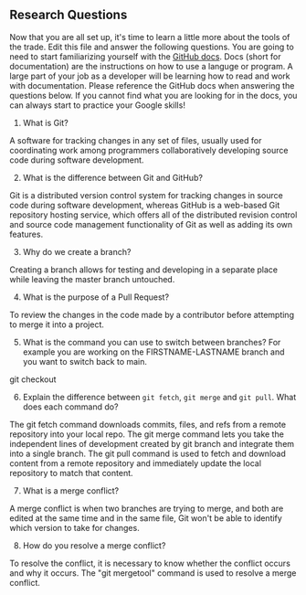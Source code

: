## Research Questions 

Now that you are all set up, it's time to learn a little more about the tools of the trade. Edit this file and answer the following questions. You are going to need to start familiarizing yourself with the [GitHub docs](https://docs.github.com/en). Docs (short for documentation) are the instructions on how to use a languge or program. A large part of your job as a developer will be learning how to read and work with documentation. Please reference the GitHub docs when answering the questions below. If you cannot find what you are looking for in the docs, you can always start to practice your Google skills!

1. What is Git?

A software for tracking changes in any set of files, usually used for coordinating work among programmers collaboratively developing source code during software development.

2. What is the difference between Git and GitHub?

Git is a distributed version control system for tracking changes in source code during software development, whereas GitHub is a web-based Git repository hosting service, which offers all of the distributed revision control and source code management functionality of Git as well as adding its own features.

3. Why do we create a branch?

Creating a branch allows for testing and developing in a separate place while leaving the master branch untouched.

4. What is the purpose of a Pull Request?

To review the changes in the code made by a contributor before attempting to merge it into a project.

5. What is the command you can use to switch between branches? For example you are working on the FIRSTNAME-LASTNAME branch and you want to switch back to main.

git checkout

6. Explain the difference between `git fetch`, `git merge` and `git pull`. What does each command do?

The git fetch command downloads commits, files, and refs from a remote repository into your local repo.
The git merge command lets you take the independent lines of development created by git branch and integrate them into a single branch.
The git pull command is used to fetch and download content from a remote repository and immediately update the local repository to match that content.

7. What is a merge conflict?

A merge conflict is when two branches are trying to merge, and both are edited at the same time and in the same file, Git won't be able to identify which version to take for changes.

8. How do you resolve a merge conflict?

To resolve the conflict, it is necessary to know whether the conflict occurs and why it occurs. The "git mergetool" command is used to resolve a merge conflict.
